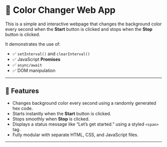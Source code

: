 # 🎨 Color Changer Web App

This is a simple and interactive webpage that changes the background color every second when the **Start** button is clicked and stops when the **Stop** button is clicked.

It demonstrates the use of:
- ✅ `setInterval()` and `clearInterval()`
- ✅ JavaScript **Promises**
- ✅ `async/await`
- ✅ DOM manipulation

---

## 🚀 Features

- Changes background color every second using a randomly generated hex code.
- Starts instantly when the **Start** button is clicked.
- Stops smoothly when **Stop** is clicked.
- Displays a status message like “Let’s get started.” using a styled `<span>` tag.
- Fully modular with separate HTML, CSS, and JavaScript files.

---
